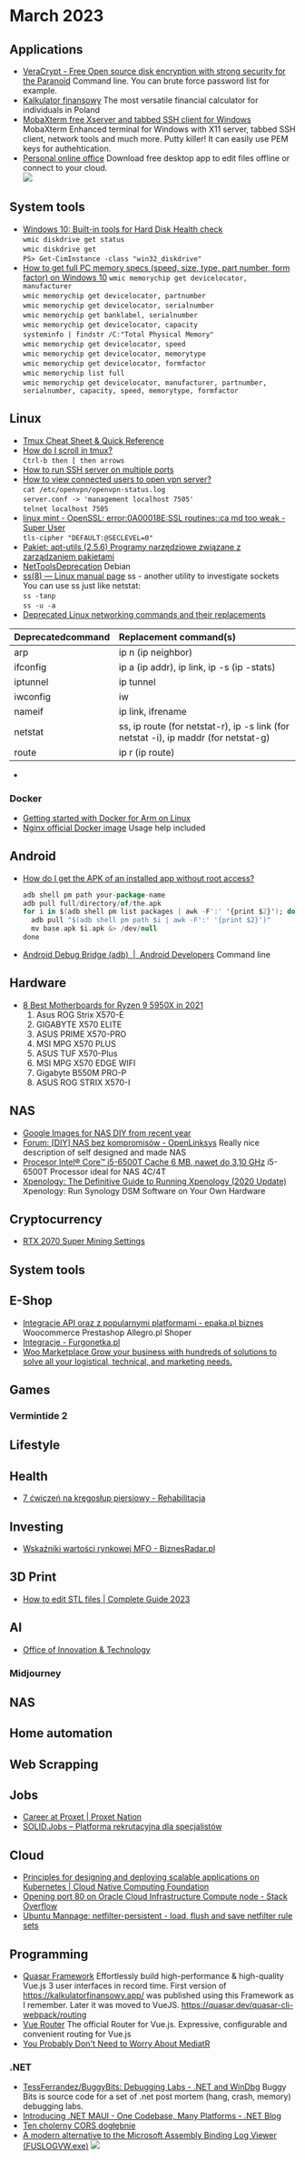 # March 2023

## Applications

- [VeraCrypt - Free Open source disk encryption with strong security for the Paranoid](https://documentation.help/VeraCrypt/Command%20Line%20Usage.html) Command line. You can brute force password list for example.
- [Kalkulator finansowy](https://kalkulatorfinansowy.app/app/#/) The most versatile financial calculator for individuals in Poland
- [MobaXterm free Xserver and tabbed SSH client for Windows](https://mobaxterm.mobatek.net/)  MobaXterm Enhanced terminal for Windows with X11 server, tabbed SSH client, network tools and much more. Putty killer! It can easily use PEM keys for authehtication.
- [Personal online office](https://personal.onlyoffice.com/) Download free desktop app to edit files offline or connect to your cloud.<br/><img src="https://personal.onlyoffice.com/site-assets/screenshots/en-US/doc.png">

## System tools

- [Windows 10: Built-in tools for Hard Disk Health check](https://social.technet.microsoft.com/wiki/contents/articles/53235.windows-10-built-in-tools-for-hard-disk-health-check.aspx)<br/>
  `wmic diskdrive get status`<br/>
  `wmic diskdrive get`<br/>
  `PS> Get-CimInstance -class "win32_diskdrive"`
- [How to get full PC memory specs (speed, size, type, part number, form factor) on Windows 10](https://www.windowscentral.com/how-get-full-memory-specs-speed-size-type-part-number-form-factor-windows-10)
  `wmic memorychip get devicelocator, manufacturer`<br/>
  `wmic memorychip get devicelocator, partnumber`<br/>
  `wmic memorychip get devicelocator, serialnumber`<br/>
  `wmic memorychip get banklabel, serialnumber`<br/>
  `wmic memorychip get devicelocator, capacity`<br/>
  `systeminfo | findstr /C:"Total Physical Memory"`<br/>
  `wmic memorychip get devicelocator, speed`<br/>
  `wmic memorychip get devicelocator, memorytype`<br/>
  `wmic memorychip get devicelocator, formfactor`<br/>
  `wmic memorychip list full`<br/>
  `wmic memorychip get devicelocator, manufacturer, partnumber, serialnumber, capacity, speed, memorytype, formfactor`<br/>

## Linux

- [Tmux Cheat Sheet & Quick Reference](https://tmuxcheatsheet.com/)
- [How do I scroll in tmux?](https://superuser.com/questions/209437/how-do-i-scroll-in-tmux)<br/>
  `Ctrl-b then [ then arrows`
- [How to run SSH server on multiple ports](https://www.simplified.guide/ssh/run-multiple-ports)
- [How to view connected users to open vpn server?](https://serverfault.com/questions/571592/how-to-view-connected-users-to-open-vpn-server)<br/>
  `cat /etc/openvpn/openvpn-status.log`<br/>
  `server.conf -> 'management localhost 7505'`<br/>
  `telnet localhost 7505`
- [linux mint - OpenSSL: error:0A00018E:SSL routines::ca md too weak - Super User](https://superuser.com/questions/1737052/openssl-error0a00018essl-routinesca-md-too-weak)<br/>
  `tls-cipher "DEFAULT:@SECLEVEL=0"`
- [Pakiet: apt-utils (2.5.6) Programy narzędziowe związane z zarządzaniem pakietami](https://packages.debian.org/pl/sid/apt-utils)
- [NetToolsDeprecation](https://wiki.debian.org/NetToolsDeprecation) Debian
- [ss(8) — Linux manual page](https://man7.org/linux/man-pages/man8/ss.8.html) ss - another utility to investigate sockets<br/>
  You can use ss just like netstat:<br/>
  `ss -tanp`<br/>
  `ss -u -a`
- [Deprecated Linux networking commands and their replacements](https://dougvitale.wordpress.com/2011/12/21/deprecated-linux-networking-commands-and-their-replacements/#netstat)


|Deprecatedcommand|Replacement command(s)|
|:-----------------|:----------------------|
|arp|ip n (ip neighbor)|
|ifconfig|ip a (ip addr), ip link, ip -s (ip -stats)|
|iptunnel|ip tunnel|
|iwconfig|iw|
|nameif|ip link, ifrename|
|netstat|ss, ip route (for netstat-r), ip -s link (for netstat -i), ip maddr (for netstat-g)|
|route|ip r (ip route)|
-

### Docker

- [Getting started with Docker for Arm on Linux](https://www.docker.com/blog/getting-started-with-docker-for-arm-on-linux/)
- [Nginx official Docker image](https://hub.docker.com/_/nginx) Usage help included

## Android

- [How do I get the APK of an installed app without root access?](https://stackoverflow.com/questions/11012976/how-do-i-get-the-apk-of-an-installed-app-without-root-access) <br/>
  ```adb shell pm list packages
  adb shell pm path your-package-name
  adb pull full/directory/of/the.apk
  for i in $(adb shell pm list packages | awk -F':' '{print $2}'); do 
    adb pull "$(adb shell pm path $i | awk -F':' '{print $2}')"
    mv base.apk $i.apk &> /dev/null 
  done
- [Android Debug Bridge (adb) &nbsp;|&nbsp; Android Developers](https://developer.android.com/studio/command-line/adb) Command line

## Hardware

- [8 Best Motherboards for Ryzen 9 5950X in 2021](https://finaldesktop.com/motherboards/best-motherboard-for-ryzen-9-5950x#asus-tuf-gaming-x570-plus-wi-fi)
  1. Asus ROG Strix X570-E
  2. GIGABYTE X570 ELITE
  3. ASUS PRIME X570-PRO
  4. MSI MPG X570 PLUS
  5. ASUS TUF X570-Plus
  6. MSI MPG X570 EDGE WIFI
  7. Gigabyte B550M PRO-P
  8. ASUS ROG STRIX X570-I

## NAS

- [Google Images for NAS DIY from recent year](https://www.google.com/search?q=nas+diy&sa=X&biw=2085&bih=1279&tbs=qdr:y&tbm=isch&source=iu&ictx=1&vet=1)
- [Forum: [DIY] NAS bez kompromisów - OpenLinksys](https://www.openlinksys.info/forum/viewthread.php?thread_id=22708) Really nice description of self designed and made NAS
- [Procesor Intel® Core™ i5-6500T Cache 6 MB, nawet do 3,10 GHz](https://www.intel.pl/content/www/pl/pl/products/sku/88183/intel-core-i56500t-processor-6m-cache-up-to-3-10-ghz/specifications.html) i5-6500T Processor ideal for NAS 4C/4T
- [Xpenology: The Definitive Guide to Running Xpenology (2020 Update)](https://xpenology.org/) Xpenology: Run Synology DSM Software on Your Own Hardware

## Cryptocurrency

- [RTX 2070 Super Mining Settings](https://miningchamber.com/gpus/rtx-2070-super/mining-settings)

## System tools

## E-Shop

- [Integracje API oraz z popularnymi platformami - epaka.pl biznes](https://www.epaka.pl/biznes/integracje) Woocommerce Prestashop Allegro.pl Shoper
- [Integracje - Furgonetka.pl](https://furgonetka.pl/konto/integracje/)
- [Woo Marketplace Grow your business with hundreds of solutions to solve all your logistical, technical, and marketing needs.](https://woocommerce.com/products/) 

## Games

### Vermintide 2

## Lifestyle

## Health

- [7 ćwiczeń na kręgosłup piersiowy - Rehabilitacja](https://www.rehafit.org/cwiczenia-zwiekszajace-ruchomosc-kregoslupa/)

## Investing 

- [Wskaźniki wartości rynkowej MFO - BiznesRadar.pl](https://www.biznesradar.pl/wskazniki-wartosci-rynkowej/MFO)

## 3D Print

- [How to edit STL files | Complete Guide 2023](https://www.crealitycloud.com/blog/tutorials/how-to-edit-stl-files)

## AI

- [Office of Innovation &amp; Technology](https://gse-it.stanford.edu/)

### Midjourney

## NAS

## Home automation

## Web Scrapping 

## Jobs

- [Career at Proxet | Proxet Nation](https://nation.proxet.com/careers/)
- [SOLID.Jobs – Platforma rekrutacyjna dla specjalistów](https://solid.jobs/offers/it)

## Cloud

- [Principles for designing and deploying scalable applications on Kubernetes | Cloud Native Computing Foundation](https://www.cncf.io/blog/2022/02/17/principles-for-designing-and-deploying-scalable-applications-on-kubernetes/)
- [Opening port 80 on Oracle Cloud Infrastructure Compute node - Stack Overflow](https://stackoverflow.com/questions/54794217/opening-port-80-on-oracle-cloud-infrastructure-compute-node)
- [Ubuntu Manpage: netfilter-persistent - load, flush and save netfilter rule sets](https://manpages.ubuntu.com/manpages/xenial/man8/netfilter-persistent.8.html)

## Programming

- [Quasar Framework](https://quasar.dev/) Effortlessly build high-performance & high-quality Vue.js 3 user interfaces in record time. First version of https://kalkulatorfinansowy.app/ was published using this Framework as I remember. Later it was moved to VueJS. https://quasar.dev/quasar-cli-webpack/routing
- [Vue Router](https://router.vuejs.org/) The official Router for Vue.js. Expressive, configurable and convenient routing for Vue.js
- [You Probably Don&#x27;t Need to Worry About MediatR](https://jimmybogard.com/you-probably-dont-need-to-worry-about-mediatr)

### .NET

- [TessFerrandez/BuggyBits: Debugging Labs - .NET and WinDbg](https://github.com/TessFerrandez/BuggyBits) Buggy Bits is source code for a set of .net post mortem (hang, crash, memory) debugging labs.
- [Introducing .NET MAUI - One Codebase, Many Platforms - .NET Blog](https://devblogs.microsoft.com/dotnet/introducing-dotnet-maui-one-codebase-many-platforms) 
- [Ten cholerny CORS dogłębnie](https://masterbranch.pl/ten-cholerny-cors-doglebnie/)
- [A modern alternative to the Microsoft Assembly Binding Log Viewer (FUSLOGVW.exe)](https://github.com/awaescher/Fusion) <img src="https://github.com/awaescher/Fusion/raw/master/_doc/Fusion++NoDetail.png">